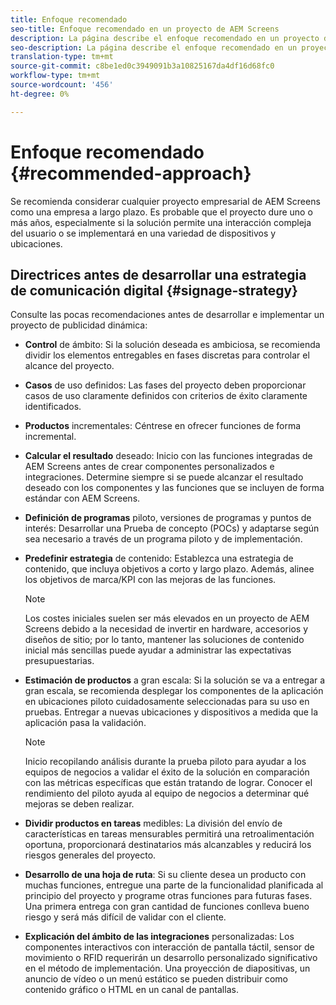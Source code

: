 ```yaml
---
title: Enfoque recomendado
seo-title: Enfoque recomendado en un proyecto de AEM Screens
description: La página describe el enfoque recomendado en un proyecto de AEM Screens
seo-description: La página describe el enfoque recomendado en un proyecto de AEM Screens
translation-type: tm+mt
source-git-commit: c8be1ed0c3949091b3a10825167da4df16d68fc0
workflow-type: tm+mt
source-wordcount: '456'
ht-degree: 0%

---
```



# Enfoque recomendado {#recommended-approach}

Se recomienda considerar cualquier proyecto empresarial de AEM Screens como una empresa a largo plazo. Es probable que el proyecto dure uno o más años, especialmente si la solución permite una interacción compleja del usuario o se implementará en una variedad de dispositivos y ubicaciones.

## Directrices antes de desarrollar una estrategia de comunicación digital {#signage-strategy}

Consulte las pocas recomendaciones antes de desarrollar e implementar un proyecto de publicidad dinámica:

* **Control** de ámbito: Si la solución deseada es ambiciosa, se recomienda dividir los elementos entregables en fases discretas para controlar el alcance del proyecto.

* **Casos** de uso definidos: Las fases del proyecto deben proporcionar casos de uso claramente definidos con criterios de éxito claramente identificados.

* **Productos** incrementales: Céntrese en ofrecer funciones de forma incremental.

* **Calcular el resultado** deseado: Inicio con las funciones integradas de AEM Screens antes de crear componentes personalizados e integraciones. Determine siempre si se puede alcanzar el resultado deseado con los componentes y las funciones que se incluyen de forma estándar con AEM Screens.

* **Definición de programas** piloto, versiones de programas y puntos de interés: Desarrollar una Prueba de concepto (POCs) y adaptarse según sea necesario a través de un programa piloto y de implementación.

* **Predefinir estrategia** de contenido: Establezca una estrategia de contenido, que incluya objetivos a corto y largo plazo. Además, alinee los objetivos de marca/KPI con las mejoras de las funciones.

   >[!NOTE]
   >
   > Los costes iniciales suelen ser más elevados en un proyecto de AEM Screens debido a la necesidad de invertir en hardware, accesorios y diseños de sitio; por lo tanto, mantener las soluciones de contenido inicial más sencillas puede ayudar a administrar las expectativas presupuestarias.

* **Estimación de productos** a gran escala: Si la solución se va a entregar a gran escala, se recomienda desplegar los componentes de la aplicación en ubicaciones piloto cuidadosamente seleccionadas para su uso en pruebas. Entregar a nuevas ubicaciones y dispositivos a medida que la aplicación pasa la validación.

   >[!NOTE]
   >
   > Inicio recopilando análisis durante la prueba piloto para ayudar a los equipos de negocios a validar el éxito de la solución en comparación con las métricas específicas que están tratando de lograr. Conocer el rendimiento del piloto ayuda al equipo de negocios a determinar qué mejoras se deben realizar.

* **Dividir productos en tareas** medibles: La división del envío de características en tareas mensurables permitirá una retroalimentación oportuna, proporcionará destinatarios más alcanzables y reducirá los riesgos generales del proyecto.

* **Desarrollo de una hoja de ruta**: Si su cliente desea un producto con muchas funciones, entregue una parte de la funcionalidad planificada al principio del proyecto y programe otras funciones para futuras fases. Una primera entrega con gran cantidad de funciones conlleva bueno riesgo y será más difícil de validar con el cliente.

* **Explicación del ámbito de las integraciones** personalizadas: Los componentes interactivos con interacción de pantalla táctil, sensor de movimiento o RFID requerirán un desarrollo personalizado significativo en el método de implementación. Una proyección de diapositivas, un anuncio de vídeo o un menú estático se pueden distribuir como contenido gráfico o HTML en un canal de pantallas.

